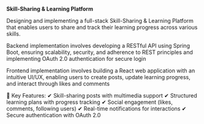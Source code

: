 **Skill-Sharing & Learning Platform**

Designing and implementing a full-stack Skill-Sharing & Learning Platform that enables users to share and track their learning progress across various skills.

Backend implementation involves developing a RESTful API using Spring Boot, ensuring scalability, security, and adherence to REST principles and implementing OAuth 2.0 authentication for secure login

Frontend implementation involves building a React web application with an intuitive UI/UX, enabling users to create posts, update learning progress, and interact through likes and comments

🔹 Key Features:
✔ Skill-sharing posts with multimedia support
✔ Structured learning plans with progress tracking
✔ Social engagement (likes, comments, following users)
✔ Real-time notifications for interactions
✔ Secure authentication with OAuth 2.0

